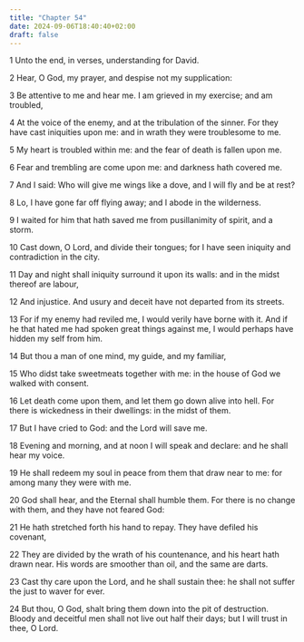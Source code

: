 ```yaml
---
title: "Chapter 54"
date: 2024-09-06T18:40:40+02:00
draft: false
---
```




1 Unto the end, in verses, understanding for David.

2 Hear, O God, my prayer, and despise not my supplication:

3 Be attentive to me and hear me. I am grieved in my exercise; and am troubled,

4 At the voice of the enemy, and at the tribulation of the sinner. For they have cast iniquities upon me: and in wrath they were troublesome to me.

5 My heart is troubled within me: and the fear of death is fallen upon me.

6 Fear and trembling are come upon me: and darkness hath covered me.

7 And I said: Who will give me wings like a dove, and I will fly and be at rest?

8 Lo, I have gone far off flying away; and I abode in the wilderness.

9 I waited for him that hath saved me from pusillanimity of spirit, and a storm.

10 Cast down, O Lord, and divide their tongues; for I have seen iniquity and contradiction in the city.

11 Day and night shall iniquity surround it upon its walls: and in the midst thereof are labour,

12 And injustice. And usury and deceit have not departed from its streets.

13 For if my enemy had reviled me, I would verily have borne with it. And if he that hated me had spoken great things against me, I would perhaps have hidden my self from him.

14 But thou a man of one mind, my guide, and my familiar,

15 Who didst take sweetmeats together with me: in the house of God we walked with consent.

16 Let death come upon them, and let them go down alive into hell. For there is wickedness in their dwellings: in the midst of them.

17 But I have cried to God: and the Lord will save me.

18 Evening and morning, and at noon I will speak and declare: and he shall hear my voice.

19 He shall redeem my soul in peace from them that draw near to me: for among many they were with me.

20 God shall hear, and the Eternal shall humble them. For there is no change with them, and they have not feared God:

21 He hath stretched forth his hand to repay. They have defiled his covenant,

22 They are divided by the wrath of his countenance, and his heart hath drawn near. His words are smoother than oil, and the same are darts.

23 Cast thy care upon the Lord, and he shall sustain thee: he shall not suffer the just to waver for ever.

24 But thou, O God, shalt bring them down into the pit of destruction. Bloody and deceitful men shall not live out half their days; but I will trust in thee, O Lord.


